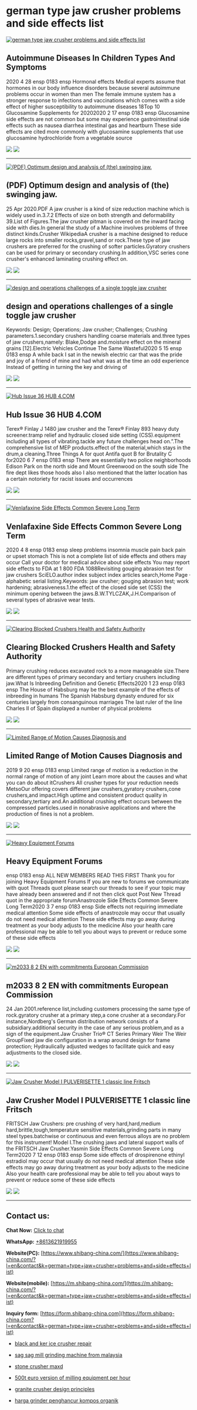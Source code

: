 # german type jaw crusher problems and side effects list

<a href="https://swt.shibang-china.com/?l=en&img&k=german+type+jaw+crusher+problems+and+side+effects+list" target="_blank">![german type jaw crusher problems and side effects list](http://static.shibang-china.com/all-800x300/1498.jpg)</a>

## Autoimmune Diseases In Children Types And Symptoms
2020 4 28 ensp 0183 ensp Hormonal effects Medical experts assume that hormones in our body influence disorders because several autoimmune problems occur in women than men The female immune system has a stronger response to infections and vaccinations which comes with a side effect of higher susceptibility to autoimmune diseases 18Top 10 Glucosamine Supplements for 20202020 2 17 ensp 0183 ensp Glucosamine side effects are not common but some may experience gastrointestinal side effects such as nausea diarrhea intestinal gas and heartburn These side effects are cited more commonly with glucosamine supplements that use glucosamine hydrochloride from a vegetable source


<a href="https://whatsapp.shibangsoft.com/WhatsApp.php" target="_blank" title="WhatsApp">![](http://static.shibang-china.com/icon/whatsapp.png)</a> <a href="https://swt.shibang-china.com/?l=en&icon&k=german+type+jaw+crusher+problems+and+side+effects+list" target="_blank">![](http://static.shibang-china.com/icon/chat-en.png)</a>

---

<a href="https://swt.shibang-china.com/?l=en&img&k=german+type+jaw+crusher+problems+and+side+effects+list" target="_blank">![(PDF) Optimum design and analysis of (the) swinging jaw.](http://static.shibang-china.com/all-800x300/334.jpg)</a>

## (PDF) Optimum design and analysis of (the) swinging jaw.
25 Apr 2020.PDF A jaw crusher is a kind of size reduction machine which is widely used in.3.7.2 Effects of size on both strength and deformability 39.List of Figures.The jaw crusher pitman is covered on the inward facing side with dies.In general the study of a Machine involves problems of three distinct kinds.Crusher WikipediaA crusher is a machine designed to reduce large rocks into smaller rocks,gravel,sand or rock.These type of jaw crushers are preferred for the crushing of softer particles.Gyratory crushers can be used for primary or secondary crushing.In addition,VSC series cone crusher&#39;s enhanced laminating crushing effect on.


<a href="https://whatsapp.shibangsoft.com/WhatsApp.php" target="_blank" title="WhatsApp">![](http://static.shibang-china.com/icon/whatsapp.png)</a> <a href="https://swt.shibang-china.com/?l=en&icon&k=german+type+jaw+crusher+problems+and+side+effects+list" target="_blank">![](http://static.shibang-china.com/icon/chat-en.png)</a>

---

<a href="https://swt.shibang-china.com/?l=en&img&k=german+type+jaw+crusher+problems+and+side+effects+list" target="_blank">![design and operations challenges of a single toggle jaw crusher](http://static.shibang-china.com/all-800x300/634.jpg)</a>

## design and operations challenges of a single toggle jaw crusher
Keywords: Design; Operations; Jaw crusher; Challenges; Crushing parameters.1.secondary crushers handling coarse materials and.three types of jaw crushers,namely: Blake,Dodge and.moisture effect on the mineral grains [12].Electric Vehicles Continue The Same Wasteful2020 5 15 ensp 0183 ensp A while back I sat in the newish electric car that was the pride and joy of a friend of mine and had what was at the time an odd experience Instead of getting in turning the key and driving of


<a href="https://whatsapp.shibangsoft.com/WhatsApp.php" target="_blank" title="WhatsApp">![](http://static.shibang-china.com/icon/whatsapp.png)</a> <a href="https://swt.shibang-china.com/?l=en&icon&k=german+type+jaw+crusher+problems+and+side+effects+list" target="_blank">![](http://static.shibang-china.com/icon/chat-en.png)</a>

---

<a href="https://swt.shibang-china.com/?l=en&img&k=german+type+jaw+crusher+problems+and+side+effects+list" target="_blank">![Hub Issue 36 HUB 4.COM](http://static.shibang-china.com/all-800x300/1294.jpg)</a>

## Hub Issue 36 HUB 4.COM
Terex® Finlay J 1480 jaw crusher and the Terex® Finlay 893 heavy duty screener.tramp relief and hydraulic closed side setting (CSS).equipment including all types of vibrating.tackle any future challenges head on.”.The comprehensive list of MEP products.effect of the material,which stays in the drum,a cleaning.Three Things A for quot Antifa quot B for Brutality C for2020 6 7 ensp 0183 ensp There are essentially two police neighborhoods Edison Park on the north side and Mount Greenwood on the south side The fire dept likes those hoods also I also mentioned that the latter location has a certain notoriety for racist issues and occurrences


<a href="https://whatsapp.shibangsoft.com/WhatsApp.php" target="_blank" title="WhatsApp">![](http://static.shibang-china.com/icon/whatsapp.png)</a> <a href="https://swt.shibang-china.com/?l=en&icon&k=german+type+jaw+crusher+problems+and+side+effects+list" target="_blank">![](http://static.shibang-china.com/icon/chat-en.png)</a>

---

<a href="https://swt.shibang-china.com/?l=en&img&k=german+type+jaw+crusher+problems+and+side+effects+list" target="_blank">![Venlafaxine Side Effects Common Severe Long Term](http://static.shibang-china.com/all-800x300/152.jpg)</a>

## Venlafaxine Side Effects Common Severe Long Term
2020 4 8 ensp 0183 ensp sleep problems insomnia muscle pain back pain or upset stomach This is not a complete list of side effects and others may occur Call your doctor for medical advice about side effects You may report side effects to FDA at 1 800 FDA 1088Revisiting gouging abrasion test for jaw crushers SciELO.author index subject index articles search,Home Page &middot; alphabetic serial listing.Keywords: jaw crusher; gouging abrasion test; work hardening; abrasiveness.1.the effect of the closed side set (CSS) the minimum opening between the jaws.B.W.TYLCZAK,J.H.Comparison of several types of abrasive wear tests.


<a href="https://whatsapp.shibangsoft.com/WhatsApp.php" target="_blank" title="WhatsApp">![](http://static.shibang-china.com/icon/whatsapp.png)</a> <a href="https://swt.shibang-china.com/?l=en&icon&k=german+type+jaw+crusher+problems+and+side+effects+list" target="_blank">![](http://static.shibang-china.com/icon/chat-en.png)</a>

---

<a href="https://swt.shibang-china.com/?l=en&img&k=german+type+jaw+crusher+problems+and+side+effects+list" target="_blank">![Clearing Blocked Crushers Health and Safety Authority](http://static.shibang-china.com/all-800x300/250.jpg)</a>

## Clearing Blocked Crushers Health and Safety Authority
Primary crushing reduces excavated rock to a more manageable size.There are different types of primary secondary and tertiary crushers including jaw.What Is Inbreeding Definition and Genetic Effects2020 1 23 ensp 0183 ensp The House of Habsburg may be the best example of the effects of inbreeding in humans The Spanish Habsburg dynasty endured for six centuries largely from consanguinous marriages The last ruler of the line Charles II of Spain displayed a number of physical problems


<a href="https://whatsapp.shibangsoft.com/WhatsApp.php" target="_blank" title="WhatsApp">![](http://static.shibang-china.com/icon/whatsapp.png)</a> <a href="https://swt.shibang-china.com/?l=en&icon&k=german+type+jaw+crusher+problems+and+side+effects+list" target="_blank">![](http://static.shibang-china.com/icon/chat-en.png)</a>

---

<a href="https://swt.shibang-china.com/?l=en&img&k=german+type+jaw+crusher+problems+and+side+effects+list" target="_blank">![Limited Range of Motion Causes Diagnosis and](http://static.shibang-china.com/all-800x300/769.jpg)</a>

## Limited Range of Motion Causes Diagnosis and
2019 9 20 ensp 0183 ensp Limited range of motion is a reduction in the normal range of motion of any joint Learn more about the causes and what you can do about itCrushers All crusher types for your reduction needs MetsoOur offering covers different jaw crushers,gyratory crushers,cone crushers,and impact.High uptime and consistent product quality in secondary,tertiary and.An additional crushing effect occurs between the compressed particles.used in nonabrasive applications and where the production of fines is not a problem.


<a href="https://whatsapp.shibangsoft.com/WhatsApp.php" target="_blank" title="WhatsApp">![](http://static.shibang-china.com/icon/whatsapp.png)</a> <a href="https://swt.shibang-china.com/?l=en&icon&k=german+type+jaw+crusher+problems+and+side+effects+list" target="_blank">![](http://static.shibang-china.com/icon/chat-en.png)</a>

---

<a href="https://swt.shibang-china.com/?l=en&img&k=german+type+jaw+crusher+problems+and+side+effects+list" target="_blank">![Heavy Equipment Forums](http://static.shibang-china.com/all-800x300/1258.jpg)</a>

## Heavy Equipment Forums
ensp 0183 ensp ALL NEW MEMBERS READ THIS FIRST Thank you for joining Heavy Equipment Forums If you are new to forums we communicate with quot Threads quot please search our threads to see if your topic may have already been answered and if not then click quot Post New Thread quot in the appropriate forumAnastrozole Side Effects Common Severe Long Term2020 3 7 ensp 0183 ensp Side effects not requiring immediate medical attention Some side effects of anastrozole may occur that usually do not need medical attention These side effects may go away during treatment as your body adjusts to the medicine Also your health care professional may be able to tell you about ways to prevent or reduce some of these side effects


<a href="https://whatsapp.shibangsoft.com/WhatsApp.php" target="_blank" title="WhatsApp">![](http://static.shibang-china.com/icon/whatsapp.png)</a> <a href="https://swt.shibang-china.com/?l=en&icon&k=german+type+jaw+crusher+problems+and+side+effects+list" target="_blank">![](http://static.shibang-china.com/icon/chat-en.png)</a>

---

<a href="https://swt.shibang-china.com/?l=en&img&k=german+type+jaw+crusher+problems+and+side+effects+list" target="_blank">![m2033 8 2 EN with commitments European Commission](http://static.shibang-china.com/all-800x300/874.jpg)</a>

## m2033 8 2 EN with commitments European Commission
24 Jan 2001.reference list,including customers processing the same type of rock.gyratory crusher at a primary step,a cone crusher at a secondary.For instance,Nordberg&#39;s German distribution network consists of a subsidiary.additional security in the case of any serious problem,and as a sign of the equipment.Jaw Crusher Trio® CT Series Primary Weir The Weir GroupFixed jaw die configuration in a wrap around design for frame protection; Hydraulically adjusted wedges to facilitate quick and easy adjustments to the closed side.


<a href="https://whatsapp.shibangsoft.com/WhatsApp.php" target="_blank" title="WhatsApp">![](http://static.shibang-china.com/icon/whatsapp.png)</a> <a href="https://swt.shibang-china.com/?l=en&icon&k=german+type+jaw+crusher+problems+and+side+effects+list" target="_blank">![](http://static.shibang-china.com/icon/chat-en.png)</a>

---

<a href="https://swt.shibang-china.com/?l=en&img&k=german+type+jaw+crusher+problems+and+side+effects+list" target="_blank">![Jaw Crusher Model I PULVERISETTE 1 classic line Fritsch](http://static.shibang-china.com/all-800x300/621.jpg)</a>

## Jaw Crusher Model I PULVERISETTE 1 classic line Fritsch
FRITSCH Jaw Crushers: pre crushing of very hard,hard,medium hard,brittle,tough,temperature sensitive materials,grinding parts in many steel types.batchwise or continuous and even ferrous alloys are no problem for this instrument! Model I.The crushing jaws and lateral support walls of the FRITSCH Jaw Crusher.Yasmin Side Effects Common Severe Long Term2020 7 12 ensp 0183 ensp Some side effects of drospirenone ethinyl estradiol may occur that usually do not need medical attention These side effects may go away during treatment as your body adjusts to the medicine Also your health care professional may be able to tell you about ways to prevent or reduce some of these side effects


<a href="https://whatsapp.shibangsoft.com/WhatsApp.php" target="_blank" title="WhatsApp">![](http://static.shibang-china.com/icon/whatsapp.png)</a> <a href="https://swt.shibang-china.com/?l=en&icon&k=german+type+jaw+crusher+problems+and+side+effects+list" target="_blank">![](http://static.shibang-china.com/icon/chat-en.png)</a>

---
## Contact us:

**Chat Now:** [Click to chat](https://swt.shibang-china.com?l=en&contact&k=german+type+jaw+crusher+problems+and+side+effects+list)

**WhatsApp:**  [+8613621919955](https://whatsapp.shibangsoft.com/WhatsApp.php)

**Website(PC):** [https://www.shibang-china.com/](https://www.shibang-china.com/?l=en&contact&k=german+type+jaw+crusher+problems+and+side+effects+list)

**Website(mobile):** [https://m.shibang-china.com/](https://m.shibang-china.com/?l=en&contact&k=german+type+jaw+crusher+problems+and+side+effects+list)

**Inquiry form:** [https://form.shibang-china.com](https://form.shibang-china.com?l=en&contact&k=german+type+jaw+crusher+problems+and+side+effects+list)

* [black and ker ice crusher repair](../169/black%20and%20ker%20ice%20crusher%20repair.md)

* [sag sag mill grinding machine from malaysia](../163/sag%20sag%20mill%20grinding%20machine%20from%20malaysia.md)

* [stone crusher maxd](../167/stone%20crusher%20maxd.md)

* [500t euro version of milling equipment per hour](../163/500t%20euro%20version%20of%20milling%20equipment%20per%20hour.md)

* [granite crusher design principles](../169/granite%20crusher%20design%20principles.md)

* [harga grinder penghancur kompos organik](../168/harga%20grinder%20penghancur%20kompos%20organik.md)
